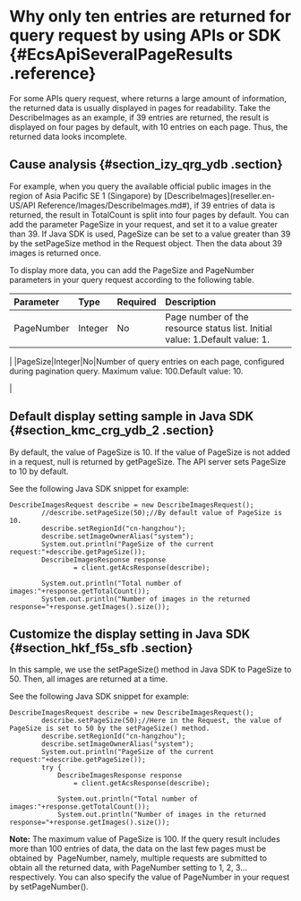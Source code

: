 # Why only ten entries are returned for query request by using APIs or SDK {#EcsApiSeveralPageResults .reference}

For some APIs query request, where returns a large amount of information, the returned data is usually displayed in pages for readability. Take the DescribeImages as an example, if 39 entries are returned, the result is displayed on four pages by default, with 10 entries on each page. Thus, the returned data looks incomplete.

## Cause analysis {#section_izy_qrg_ydb .section}

For example, when you query the available official public images in the region of Asia Pacific SE 1 \(Singapore\) by [DescribeImages](reseller.en-US/API Reference/Images/DescribeImages.md#), if 39 entries of data is returned, the result in TotalCount is split into four pages by default. You can add the parameter PageSize in your request, and set it to a value greater than 39. If Java SDK is used, PageSize can be set to a value greater than 39 by the setPageSize method in the Request object. Then the data about 39 images is returned once.

To display more data, you can add the PageSize and PageNumber parameters in your query request according to the following table.

|Parameter|Type|Required|Description|
|:--------|:---|:-------|:----------|
|PageNumber|Integer|No|Page number of the resource status list. Initial value: 1.Default value: 1.

|
|PageSize|Integer|No|Number of query entries on each page, configured during pagination query. Maximum value: 100.Default value: 10.

|

## Default display setting sample in Java SDK {#section_kmc_crg_ydb_2 .section}

By default, the value of PageSize is 10. If the value of PageSize is not added in a request, null is returned by getPageSize. The API server sets PageSize to 10 by default.

See the following Java SDK snippet for example:

```
DescribeImagesRequest describe = new DescribeImagesRequest();
        //describe.setPageSize(50);//By default value of PageSize is 10.
        describe.setRegionId("cn-hangzhou");
        describe.setImageOwnerAlias("system");
        System.out.println("PageSize of the current request:"+describe.getPageSize());
        DescribeImagesResponse response
                = client.getAcsResponse(describe);

        System.out.println("Total number of images:"+response.getTotalCount());
        System.out.println("Number of images in the returned response="+response.getImages().size());

```

## Customize the display setting in Java SDK {#section_hkf_f5s_sfb .section}

In this sample, we use the setPageSize\(\) method in Java SDK to PageSize to 50. Then, all images are returned at a time. 

See the following Java SDK snippet for example:

```
DescribeImagesRequest describe = new DescribeImagesRequest();
        describe.setPageSize(50);//Here in the Request, the value of PageSize is set to 50 by the setPageSize() method.
        describe.setRegionId("cn-hangzhou");
        describe.setImageOwnerAlias("system");
        System.out.println("PageSize of the current request:"+describe.getPageSize());
        try {
            DescribeImagesResponse response
                = client.getAcsResponse(describe);

            System.out.println("Total number of images:"+response.getTotalCount());
            System.out.println("Number of images in the returned response="+response.getImages().size());

```

**Note:** The maximum value of PageSize is 100. If the query result includes more than 100 entries of data, the data on the last few pages must be obtained by  PageNumber, namely, multiple requests are submitted to obtain all the returned data, with PageNumber setting to 1, 2, 3…respectively. You can also specify the value of PageNumber in your request by setPageNumber\(\).

